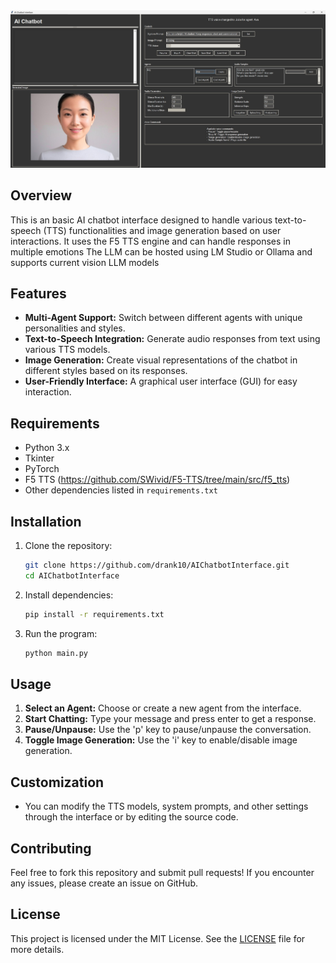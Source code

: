 <img src="AnotherChatbot.jpg">

## Overview
This is an basic AI chatbot interface designed to handle various text-to-speech (TTS) functionalities and image generation based on user interactions.
It uses the F5 TTS engine and can handle responses in multiple emotions 
The LLM can be hosted using LM Studio or Ollama and supports current vision LLM models

## Features
- **Multi-Agent Support:** Switch between different agents with unique personalities and styles.
- **Text-to-Speech Integration:** Generate audio responses from text using various TTS models.
- **Image Generation:** Create visual representations of the chatbot in different styles based on its responses.
- **User-Friendly Interface:** A graphical user interface (GUI) for easy interaction.

## Requirements
- Python 3.x
- Tkinter
- PyTorch
- F5 TTS (https://github.com/SWivid/F5-TTS/tree/main/src/f5_tts)
- Other dependencies listed in `requirements.txt`

## Installation

1. Clone the repository:
   ```bash
   git clone https://github.com/drank10/AIChatbotInterface.git
   cd AIChatbotInterface
   ```

2. Install dependencies:
   ```bash
   pip install -r requirements.txt
   ```

3. Run the program:
   ```bash
   python main.py
   ```

## Usage

1. **Select an Agent:** Choose or create a new agent from the interface.
2. **Start Chatting:** Type your message and press enter to get a response.
3. **Pause/Unpause:** Use the 'p' key to pause/unpause the conversation.
4. **Toggle Image Generation:** Use the 'i' key to enable/disable image generation.

## Customization
- You can modify the TTS models, system prompts, and other settings through the interface or by editing the source code.

## Contributing

Feel free to fork this repository and submit pull requests! If you encounter any issues, please create an issue on GitHub.

## License

This project is licensed under the MIT License. See the [LICENSE](LICENSE) file for more details.
```
